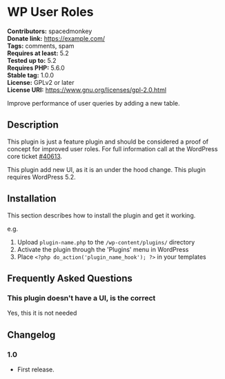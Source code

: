 # WP User Roles #
**Contributors:** spacedmonkey  
**Donate link:** https://example.com/  
**Tags:** comments, spam  
**Requires at least:** 5.2  
**Tested up to:** 5.2  
**Requires PHP:** 5.6.0  
**Stable tag:** 1.0.0  
**License:** GPLv2 or later  
**License URI:** https://www.gnu.org/licenses/gpl-2.0.html  

Improve performance of user queries by adding a new table.

## Description ##


This plugin is just a feature plugin and should be considered a proof of concept for improved user roles. For full information call at the WordPress core ticket [#40613](https://core.trac.wordpress.org/ticket/40613).

This plugin add new UI, as it is an under the hood change. This plugin requires WordPress 5.2.

## Installation ##

This section describes how to install the plugin and get it working.

e.g.

1. Upload `plugin-name.php` to the `/wp-content/plugins/` directory
1. Activate the plugin through the 'Plugins' menu in WordPress
1. Place `<?php do_action('plugin_name_hook'); ?>` in your templates

## Frequently Asked Questions ##

### This plugin doesn't have a UI, is the correct ###
Yes, this it is not needed

## Changelog ##

### 1.0 ###
* First release.